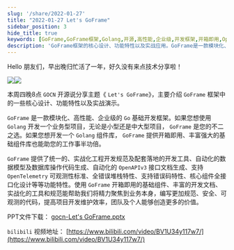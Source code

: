 ```yaml
---
slug: '/share/2022-01-27'
title: "2022-01-27 Let's GoFrame"
sidebar_position: 3
hide_title: true
keywords: [GoFrame,GoFrame框架,Golang,开源,高性能,企业级,开发框架,开箱即用,OpenTelemetry,错误堆栈]
description: 'GoFrame框架的核心设计、功能特性以及实战应用。GoFrame是一款模块化、高性能的企业级Go基础开发框架，适用于各种规模的业务型项目。通过丰富的基础组件、开发工具和实战化规范，开发者可以集中精力于业务逻辑，提高开发和维护效率，创造更大价值。'
---
```


Hello 朋友们，早出晚归忙活了一年，好久没有来点技术分享啦！

![](/markdown/4690d7d19d1de647c100d48a4389dedf.png)![](/markdown/806eac487471281a18dc07dd07d9f000.png)

本周四晚8点 `GOCN` 开源说分享主题《 `Let's GoFrame`》，主要介绍 `GoFrame` 框架中的一些核心设计、功能特性以及实战演示。

`GoFrame` 是一款模块化、高性能、企业级的 `Go` 基础开发框架。如果您想使用 `Golang` 开发一个业务型项目，无论是小型还是中大型项目， `GoFrame` 是您的不二之选。如果您想开发一个 `Golang` 组件库， `GoFrame` 提供开箱即用、丰富强大的基础组件库也能助您的工作事半功倍。

`GoFrame` 提供了统一的、实战化工程开发规范及配套落地的开发工具、自动化的数据模型及数据库操作代码生成、自动化的 `OpenAPIv3` 接口文档生成、支持 `OpenTelemetry` 可观测性标准、全错误堆栈特性、支持错误码特性、核心组件全接口化设计等等功能特性。使用 `GoFrame` 开箱即用的基础组件、丰富的开发文档、实战化的工具和规范能帮助我们将精力聚焦到业务本身，编写更加规范、安全、可观测的代码，提高项目开发维护效率，团队及个人能够创造更多的价值。

PPT文件下载： [gocn-Let's GoFrame.pptx](/attachments/gocn-LetsGoFrame.pptx)

`bilibili` 视频地址： [https://www.bilibili.com/video/BV1U34y117w7/](https://www.bilibili.com/video/BV1U34y117w7/)